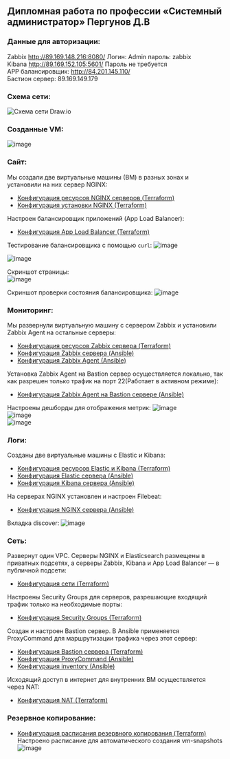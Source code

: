 ## Дипломная работа по профессии «Системный администратор» Пергунов Д.В
### Данные для авторизации:
Zabbix http://89.169.148.216:8080/ Логин: Admin пароль: zabbix  
Kibana http://89.169.152.105:5601/ Пароль не требуется  
APP балансировщик: http://84.201.145.110/  
Бастион сервер: 89.169.149.179  

### Схема сети:
![Схема сети Draw.io](https://github.com/user-attachments/assets/3e37dc9c-5568-4958-b65a-0a1e5e8e7884)

### Созданные VM:
![image](https://github.com/user-attachments/assets/effdc42a-f35b-4fa3-91a5-7baa63246a23)


### Сайт:
Мы создали две виртуальные машины (ВМ) в разных зонах и установили на них сервер NGINX:
- [Конфигурация ресурсов NGINX серверов (Terraform)](https://github.com/dimindrol/diplom_netology/blob/37595c95621cc41a8ca2fb636910ad734a4ab516/Terraform/servers_nginx.tf)
- [Конфигурация установки NGINX (Terraform)](https://github.com/dimindrol/diplom_netology/blob/37595c95621cc41a8ca2fb636910ad734a4ab516/Terraform/nginx_conf.yaml)

Настроен балансировщик приложений (App Load Balancer):
- [Конфигурация App Load Balancer (Terraform)](https://github.com/dimindrol/diplom_netology/blob/37595c95621cc41a8ca2fb636910ad734a4ab516/Terraform/L7_balancer_conf.tf)

Тестирование балансировщика с помощью `curl`:
![image](https://github.com/user-attachments/assets/b60fa8e7-5e9b-41e0-884c-a50347aceb17)

![image](https://github.com/user-attachments/assets/f61e1083-5a49-49ad-9d48-7bb243114fc2)

Скриншот страницы:  
![image](https://github.com/user-attachments/assets/332da830-1971-4c0e-972a-a7cc6671f8d6)

Скриншот проверки состояния балансировщика:
![image](https://github.com/user-attachments/assets/19b2d261-fdc7-4063-8d06-b80a3ecf14af)



### Мониторинг:
Мы развернули виртуальную машину с сервером Zabbix и установили Zabbix Agent на остальные серверы:
- [Конфигурация ресурсов Zabbix сервера (Terraform)](https://github.com/dimindrol/diplom_netology/blob/37595c95621cc41a8ca2fb636910ad734a4ab516/Terraform/server_zabbix.tf)
- [Конфигурация Zabbix сервера (Ansible)](https://github.com/dimindrol/diplom_netology/tree/37595c95621cc41a8ca2fb636910ad734a4ab516/Ansible/playbooks/roles/zabbix-server)
- [Конфигурация Zabbix Agent (Ansible)](https://github.com/dimindrol/diplom_netology/tree/37595c95621cc41a8ca2fb636910ad734a4ab516/Ansible/playbooks/roles/zabbix-agent)

Установка Zabbix Agent на Bastion сервер осуществляется локально, так как разрешен только трафик на порт 22(Работает в активном режиме):
- [Конфигурация Zabbix Agent на Bastion сервере (Ansible)](https://github.com/dimindrol/diplom_netology/tree/aa041b86e4dfb2c216494eefb9eb671d5f3adcd0/Ansible/playbooks/roles/bastion-zabbix-agent)

Настроены дешборды для отображения метрик:
![image](https://github.com/user-attachments/assets/44f80e25-cec1-4cdf-aa6b-3cf85a33c899)  
![image](https://github.com/user-attachments/assets/83aaaed2-f356-4897-a689-e8b80b3991d4)  
![image](https://github.com/user-attachments/assets/0ba1f97c-58fb-412a-82d9-a7e34a7f5af1)




### Логи:
Созданы две виртуальные машины с Elastic и Kibana:
- [Конфигурация ресурсов Elastic и Kibana (Terraform)](https://github.com/dimindrol/diplom_netology/blob/37595c95621cc41a8ca2fb636910ad734a4ab516/Terraform/servers_ELK.tf)
- [Конфигурация Elastic сервера (Ansible)](https://github.com/dimindrol/diplom_netology/tree/37595c95621cc41a8ca2fb636910ad734a4ab516/Ansible/playbooks/roles/elastic)
- [Конфигурация Kibana сервера (Ansible)](https://github.com/dimindrol/diplom_netology/tree/37595c95621cc41a8ca2fb636910ad734a4ab516/Ansible/playbooks/roles/kibana)

На серверах NGINX установлен и настроен Filebeat:
- [Конфигурация NGINX сервера (Ansible)](https://github.com/dimindrol/diplom_netology/tree/37595c95621cc41a8ca2fb636910ad734a4ab516/Ansible/playbooks/roles/nginx)

Вкладка discover:
![image](https://github.com/user-attachments/assets/3b4bbce2-fd9b-419c-b874-989ca570757c)


### Сеть:
Развернут один VPC. Серверы NGINX и Elasticsearch размещены в приватных подсетях, а серверы Zabbix, Kibana и App Load Balancer — в публичной подсети:
- [Конфигурация сети (Terraform)](https://github.com/dimindrol/diplom_netology/blob/37595c95621cc41a8ca2fb636910ad734a4ab516/Terraform/network_conf.tf)

Настроены Security Groups для серверов, разрешающие входящий трафик только на необходимые порты:
- [Конфигурация Security Groups (Terraform)](https://github.com/dimindrol/diplom_netology/blob/3bf5bb6fc63af43be03726e5a6e61b088107ed93/Terraform/security_group.tf)

Создан и настроен Bastion сервер. В Ansible применяется ProxyCommand для маршрутизации трафика через этот сервер:
- [Конфигурация Bastion сервера (Terraform)](https://github.com/dimindrol/diplom_netology/blob/37595c95621cc41a8ca2fb636910ad734a4ab516/Terraform/server_bastion.tf)
- [Конфигурация ProxyCommand (Ansible)](https://github.com/dimindrol/diplom_netology/blob/37595c95621cc41a8ca2fb636910ad734a4ab516/Ansible/ansible.cfg)
- [Конфигурация inventory (Ansible)](https://github.com/dimindrol/diplom_netology/blob/37595c95621cc41a8ca2fb636910ad734a4ab516/Ansible/inventory.ini)

Исходящий доступ в интернет для внутренних ВМ осуществляется через NAT:
- [Конфигурация NAT (Terraform)](https://github.com/dimindrol/diplom_netology/blob/37595c95621cc41a8ca2fb636910ad734a4ab516/Terraform/nat_conf.tf)

### Резервное копирование:
- [Конфигурация расписания резервного копирования (Terraform)](https://github.com/dimindrol/diplom_netology/blob/37595c95621cc41a8ca2fb636910ad734a4ab516/Terraform/snapshots.tf)  
Настроено расписание для автоматического создания vm-snapshots
![image](https://github.com/user-attachments/assets/84c29b0f-5dcc-4111-ac0f-adc1fb1f26da)


